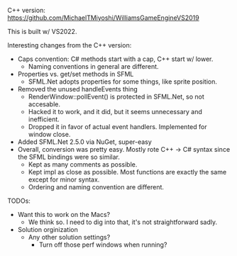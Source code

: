 ﻿C++ version: https://github.com/MichaelTMiyoshi/WilliamsGameEngineVS2019

This is built w/ VS2022.

Interesting changes from the C++ version:
- Caps convention: C# methods start with a cap, C++ start w/ lower.
  - Naming conventions in general are different.
- Properties vs. get/set methods in SFML
  - SFML.Net adopts properties for some things, like sprite position.
- Removed the unused handleEvents thing
  - RenderWindow::pollEvent() is protected in SFML.Net, so not accesable.
  - Hacked it to work, and it did, but it seems unnecessary and inefficient.
  - Dropped it in favor of actual event handlers. Implemented for window close.
- Added SFML.Net 2.5.0 via NuGet, super-easy
- Overall, conversion was pretty easy. Mostly rote C++ -> C# syntax since the SFML bindings were so similar.
  - Kept as many comments as possible.
  - Kept impl as close as possible. Most functions are exactly the same except for minor syntax.
  - Ordering and naming convention are different.


TODOs:
- Want this to work on the Macs?
  - We think so. I need to dig into that, it's not straightforward sadly. 
- Solution orginization
  - Any other solution settings?
    - Turn off those perf windows when running?